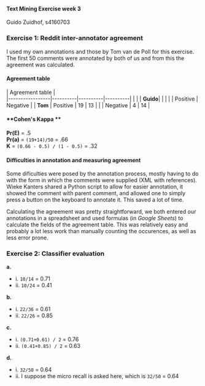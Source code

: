 #### Text Mining Exercise week 3
Guido Zuidhof, s4160703


### Exercise 1: Reddit inter-annotator agreement

I used my own annotations and those by Tom van de Poll for this exercise. The first 50 comments were annotated by both of us and from this the agreement was calculated.

#### Agreement table

| Agreement table |       
|-----------------|----------|----------|----------|
|                 |          | **Guido**|          |
|                 |          | Positive | Negative |
| **Tom**         | Positive | 19       | 13       |
|                 | Negative | 4        | 14       |

#### **Cohen's Kappa **  
**Pr(E)** = .5  
**Pr(a)** = `(19+14)/50` = .66  
**Κ** = `(0.66 - 0.5) / (1 - 0.5)` = .32


#### Difficulties in annotation and measuring agreement
Some dificulties were posed by the annotation process, mostly having to do with the form in which the comments were supplied (XML with references). Wieke Kanters shared a Python script to allow for easier annotation, it showed the comment with parent comment, and allowed one to simply press a button on the keyboard to annotate it. This saved a lot of time.

Calculating the agreement was pretty straightforward, we both entered our annotations in a spreadsheet and used formulas (in *Google Sheets*) to calculate the fields of the agreement table. This was relatively easy and probably a lot less work than manually counting the occurences, as well as less error prone.

### Exercise 2: Classifier evaluation

**a.**
* i. `10/14` = 0.71
* ii. `10/24` = 0.41

**b.**
* i. `22/36` = 0.61
* ii. `22/26` = 0.85

**c.**
* i. `(0.71+0.61) / 2` = 0.76
* ii. `(0.41+0.85) / 2` = 0.63

**d.**
* i. `32/50` = 0.64
* ii. I suppose the micro recall is asked here, which is `32/50` = 0.64
